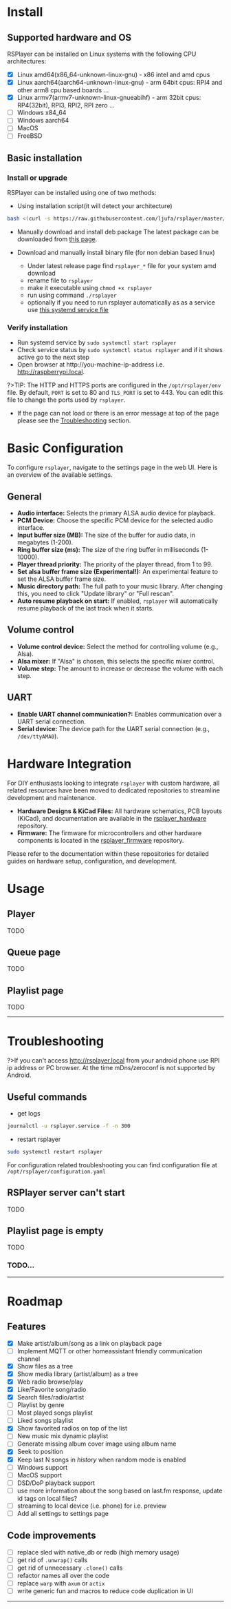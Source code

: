# Install
## Supported hardware and OS
RSPlayer can be installed on Linux systems with the following CPU architectures:
* [x] Linux amd64(x86_64-unknown-linux-gnu) - x86 intel and amd cpus 
* [x] Linux aarch64(aarch64-unknown-linux-gnu) - arm 64bit cpus: RPI4 and other arm8 cpu based boards ...
* [x] Linux armv7(armv7-unknown-linux-gnueabihf) - arm 32bit cpus: RP4(32bit), RPI3, RPI2, RPI zero ...
* [ ] Windows x84_64
* [ ] Windows aarch64
* [ ] MacOS
* [ ] FreeBSD

## Basic installation
### Install or upgrade
RSPlayer can be installed using one of two methods:
* Using installation script(it will detect your architecture)
```bash
bash <(curl -s https://raw.githubusercontent.com/ljufa/rsplayer/master/install.sh)
```
* Manually download and install deb package
The latest package can be downloaded from [this page](https://github.com/ljufa/rsplayer/releases/latest).

* Download and manually install binary file (for non debian based linux)
  - Under latest release page find `rsplayer_*` file for your system amd download
  - rename file to `rsplayer`
  - make it executable using `chmod +x rsplayer`
  - run using command `./rsplayer`
  - optionally if you need to run rsplayer automatically as as a service use [this systemd service file](../PKGS/debian/etc/systemd/system/rsplayer.service)

### Verify installation
* Run systemd service by `sudo systemctl start rsplayer`
* Check service status by `sudo systemctl status rsplayer` and if it shows active go to the next step
* Open browser at http://you-machine-ip-address i.e. http://raspberrypi.local. 

?>TIP: The HTTP and HTTPS ports are configured in the `/opt/rsplayer/env` file. By default, `PORT` is set to 80 and `TLS_PORT` is set to 443. You can edit this file to change the ports used by `rsplayer`.
* If the page can not load or there is an error message at top of the page please see the [Troubleshooting](?id=troubleshooting) section.

# Basic Configuration

To configure `rsplayer`, navigate to the settings page in the web UI. Here is an overview of the available settings.

## General

-   **Audio interface:** Selects the primary ALSA audio device for playback.
-   **PCM Device:** Choose the specific PCM device for the selected audio interface.
-   **Input buffer size (MB):** The size of the buffer for audio data, in megabytes (1-200).
-   **Ring buffer size (ms):** The size of the ring buffer in milliseconds (1-10000).
-   **Player thread priority:** The priority of the player thread, from 1 to 99.
-   **Set alsa buffer frame size (Experimental!):** An experimental feature to set the ALSA buffer frame size.
-   **Music directory path:** The full path to your music library. After changing this, you need to click "Update library" or "Full rescan".
-   **Auto resume playback on start:** If enabled, `rsplayer` will automatically resume playback of the last track when it starts.

## Volume control

-   **Volume control device:** Select the method for controlling volume (e.g., Alsa).
-   **Alsa mixer:** If "Alsa" is chosen, this selects the specific mixer control.
-   **Volume step:** The amount to increase or decrease the volume with each step.

## UART

-   **Enable UART channel communication?:** Enables communication over a UART serial connection.
-   **Serial device:** The device path for the UART serial connection (e.g., `/dev/ttyAMA0`).

# Hardware Integration

For DIY enthusiasts looking to integrate `rsplayer` with custom hardware, all related resources have been moved to dedicated repositories to streamline development and maintenance.

- **Hardware Designs & KiCad Files:** All hardware schematics, PCB layouts (KiCad), and documentation are available in the [rsplayer_hardware](https://github.com/ljufa/rsplayer_hardware) repository.
- **Firmware:** The firmware for microcontrollers and other hardware components is located in the [rsplayer_firmware](https://github.com/ljufa/rsplayer_firmware) repository.

Please refer to the documentation within these repositories for detailed guides on hardware setup, configuration, and development.

# Usage
## Player
TODO
## Queue page
TODO
## Playlist page
 TODO

-------

# Troubleshooting
?>If you can't access http://rsplayer.local from your android phone use RPI ip address or PC browser. At the time mDns/zeroconf is not supported by Android.

## Useful commands
* get logs 
```bash
journalctl -u rsplayer.service -f -n 300
```
* restart rsplayer 
```bash
sudo systemctl restart rsplayer
```
For configuration related troubleshooting you can find configuration file at `/opt/rsplayer/configuration.yaml`

## RSPlayer server can't start
TODO

## Playlist page is empty
TODO

### TODO...

-------

# Roadmap
 
## Features
* [x] Make artist/album/song as a link on playback page
* [ ] Implement MQTT or other homeassistant friendly communication channel 
* [x] Show files as a tree
* [x] Show media library (artist/album) as a tree
* [x] Web radio browse/play
* [x] Like/Favorite song/radio
* [x] Search files/radio/artist
* [ ] Playlist by genre
* [ ] Most played songs playlist
* [ ] Liked songs playlist
* [x] Show favorited radios on top of the list 
* [ ] New music mix dynamic playlist
* [ ] Generate missing album cover image using album name
* [x] Seek to position
* [x] Keep last N songs in *history* when random mode is enabled
* [ ] Windows support
* [ ] MacOS support
* [ ] DSD/DoP playback support
* [ ] use more information about the song based on last.fm response, update id tags on local files?
* [ ] streaming to local device (i.e. phone) for i.e. preview
* [ ] Add all settings to settings page
 
## Code improvements
* [ ] replace sled with native_db or redb (high memory usage)
* [ ] get rid of `.unwrap()` calls
* [ ] get rid of unnecessary `.clone()` calls
* [ ] refactor names all over the code
* [ ] replace `warp` with `axum` or `actix`
* [ ] write generic fun and macros to reduce code duplication in UI

-------
 